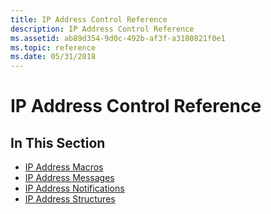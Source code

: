 ```yaml
---
title: IP Address Control Reference
description: IP Address Control Reference
ms.assetid: ab89d354-9d0c-492b-af3f-a3180821f0e1
ms.topic: reference
ms.date: 05/31/2018
---
```


# IP Address Control Reference

## In This Section

-   [IP Address Macros](bumper-ip-address-control-reference-macros.md)
-   [IP Address Messages](bumper-ip-address-control-reference-messages.md)
-   [IP Address Notifications](bumper-ip-address-control-reference-notifications.md)
-   [IP Address Structures](bumper-ip-address-control-reference-structures.md)

 

 




